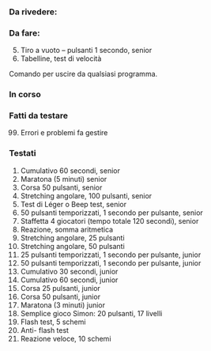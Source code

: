 
### Da rivedere:

### Da fare:
5. Tiro a vuoto – pulsanti 1 secondo, senior
10. Tabelline, test di velocità

Comando per uscire da qualsiasi programma.

### In corso

### Fatti da testare
99. Errori e problemi fa gestire


### Testati
1. Cumulativo 60 secondi, senior
2. Maratona (5 minuti) senior
3. Corsa 50 pulsanti, senior
4. Stretching angolare, 100 pulsanti, senior
6. Test di Léger o Beep test, senior
7. 50 pulsanti temporizzati, 1 secondo per pulsante, senior
8. Staffetta 4 giocatori (tempo totale 120 secondi), senior
9. Reazione, somma aritmetica
11. Stretching angolare, 25 pulsanti
12. Stretching angolare, 50 pulsanti
13. 25 pulsanti temporizzati, 1 secondo per pulsante, junior
14. 50 pulsanti temporizzati, 1 secondo per pulsante, junior
15. Cumulativo 30 secondi, junior
16. Cumulativo 60 secondi, junior
17. Corsa 25 pulsanti, junior
18. Corsa 50 pulsanti, junior
19. Maratona (3 minuti) junior
20. Semplice gioco Simon: 20 pulsanti, 17 livelli
21. Flash test, 5 schemi
22. Anti- flash test 
23. Reazione veloce, 10 schemi